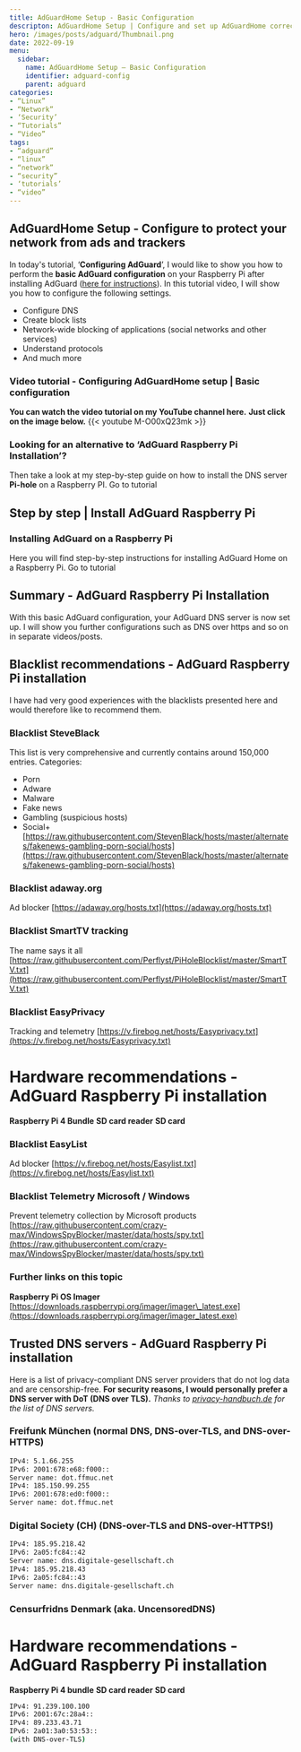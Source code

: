 ```yaml
---
title: AdGuardHome Setup - Basic Configuration
descripton: AdGuardHome Setup | Configure and set up AdGuardHome correctly to protect your network.
hero: /images/posts/adguard/Thumbnail.png
date: 2022-09-19
menu:
  sidebar:
    name: AdGuardHome Setup – Basic Configuration
    identifier: adguard-config
    parent: adguard
categories:
- “Linux”
- “Network”
- ‘Security’
- “Tutorials”
- “Video”
tags:
- “adguard”
- “linux”
- “network”
- “security”
- ‘tutorials’
- “video”
---
```

## AdGuardHome Setup - Configure to protect your network from ads and trackers
In today's tutorial, ‘**Configuring AdGuard**’, I would like to show you how to perform the **basic AdGuard configuration** on your Raspberry Pi after installing AdGuard ([here for instructions](https://secure-bits.org/adguard-raspberry-pi-installation-2022/)).
In this tutorial video, I will show you how to configure the following settings.
- Configure DNS
- Create block lists
- Network-wide blocking of applications (social networks and other services)
- Understand protocols
- And much more
    
### Video tutorial - Configuring AdGuardHome setup | Basic configuration
**You can watch the video tutorial on my YouTube channel here.**
**Just click on the image below.**
{{< youtube M-O00xQ23mk >}}
### Looking for an alternative to ‘AdGuard Raspberry Pi Installation’?
Then take a look at my step-by-step guide on how to install the DNS server **Pi-hole** on a Raspberry PI.
Go to tutorial
## Step by step | Install AdGuard Raspberry Pi
### Installing AdGuard on a Raspberry Pi
Here you will find step-by-step instructions for installing AdGuard Home on a Raspberry Pi.
Go to tutorial
## Summary - AdGuard Raspberry Pi Installation
With this basic AdGuard configuration, your AdGuard DNS server is now set up.
I will show you further configurations such as DNS over https and so on in separate videos/posts.
## Blacklist recommendations - AdGuard Raspberry Pi installation
I have had very good experiences with the blacklists presented here and would therefore like to recommend them.
### Blacklist SteveBlack
This list is very comprehensive and currently contains around 150,000 entries.
Categories:
- Porn
- Adware
- Malware
- Fake news
- Gambling (suspicious hosts)
- Social+
[https://raw.githubusercontent.com/StevenBlack/hosts/master/alternates/fakenews-gambling-porn-social/hosts](https://raw.githubusercontent.com/StevenBlack/hosts/master/alternates/fakenews-gambling-porn-social/hosts)
### Blacklist adaway.org
Ad blocker
[https://adaway.org/hosts.txt](https://adaway.org/hosts.txt)
### Blacklist SmartTV tracking
The name says it all
[https://raw.githubusercontent.com/Perflyst/PiHoleBlocklist/master/SmartTV.txt](https://raw.githubusercontent.com/Perflyst/PiHoleBlocklist/master/SmartTV.txt)
### Blacklist EasyPrivacy
Tracking and telemetry
[https://v.firebog.net/hosts/Easyprivacy.txt](https://v.firebog.net/hosts/Easyprivacy.txt)
# Hardware recommendations - AdGuard Raspberry Pi installation
**Raspberry Pi 4 Bundle**
**SD card reader**
**SD card**
### Blacklist EasyList
Ad blocker
[https://v.firebog.net/hosts/Easylist.txt](https://v.firebog.net/hosts/Easylist.txt)
### Blacklist Telemetry Microsoft / Windows
Prevent telemetry collection by Microsoft products
[https://raw.githubusercontent.com/crazy-max/WindowsSpyBlocker/master/data/hosts/spy.txt](https://raw.githubusercontent.com/crazy-max/WindowsSpyBlocker/master/data/hosts/spy.txt)
### Further links on this topic
**Raspberry Pi OS Imager**
[https://downloads.raspberrypi.org/imager/imager\_latest.exe](https://downloads.raspberrypi.org/imager/imager_latest.exe)
## Trusted DNS servers - AdGuard Raspberry Pi installation
Here is a list of privacy-compliant DNS server providers that do not log data and are censorship-free.
**For security reasons, I would personally prefer a DNS server with DoT (DNS over TLS).**
_Thanks to [privacy-handbuch.de](https://www.privacy-handbuch.de/) for the list of DNS servers._
### Freifunk München (normal DNS, DNS-over-TLS, and DNS-over-HTTPS)
```sh
IPv4: 5.1.66.255
IPv6: 2001:678:e68:f000::
Server name: dot.ffmuc.net
IPv4: 185.150.99.255
IPv6: 2001:678:ed0:f000::
Server name: dot.ffmuc.net
```
### Digital Society (CH) (DNS-over-TLS and DNS-over-HTTPS!)
```sh
IPv4: 185.95.218.42
IPv6: 2a05:fc84::42
Server name: dns.digitale-gesellschaft.ch
IPv4: 185.95.218.43
IPv6: 2a05:fc84::43
Server name: dns.digitale-gesellschaft.ch
```
### Censurfridns Denmark (aka. UncensoredDNS)
# Hardware recommendations - AdGuard Raspberry Pi installation
**Raspberry Pi 4 bundle**
**SD card reader**
**SD card**
```sh
IPv4: 91.239.100.100
IPv6: 2001:67c:28a4::
IPv4: 89.233.43.71
IPv6: 2a01:3a0:53:53::
(with DNS-over-TLS)
```
